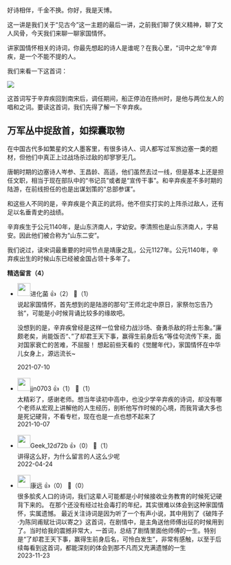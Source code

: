 好诗相伴，千金不换。你好，我是天博。

这一讲是我们关于“见古今”这一主题的最后一讲，之前我们聊了侠义精神，聊了文人风骨，今天我们来聊一聊家国情怀。

讲家国情怀相关的诗词，你最先想起的诗人是谁呢？在我心里，“词中之龙”辛弃疾，是一个不能不提的人。

我们来看一下这首词：

![](https://static001.geekbang.org/resource/image/f5/1b/f57ec4827f52da7cbcc98976b4c92e1b.jpg?wh=1920x2023)

这首词写于辛弃疾回到南宋后，调任期间，船正停泊在扬州时，是他与两位友人的唱和之词。要读这首词，我们先得了解一下辛弃疾。

## **万军丛中捉敌首，如探囊取物**

在中国古代多如繁星的文人墨客里，有很多诗人、词人都写过军旅边塞一类的题材，但他们中真正上过战场杀过敌的却寥寥无几。

唐朝时期的边塞诗人岑参、王昌龄、高适，他们虽然去过一线，但是基本上还是担任文职，相当于现在部队中的“书记员”或者是“宣传干事”。和辛弃疾差不多时期的陆游，在前线担任的也是出谋划策的“总部参谋”。

和这些人不同的是，辛弃疾是个真正的武将。他不但实打实的上阵杀过敌人，还有足以名垂青史的战绩。

辛弃疾生于公元1140年，是山东济南人，字幼安。李清照也是山东济南人，字易安。因此他们被合称为“山东二安”。

我们说过，读宋词最重要的时间节点是靖康之乱，公元1127年。公元1140年，辛弃疾出生的时候山东已经被金国占领十多年了。
<div><strong>精选留言（4）</strong></div><ul>
<li><img src="https://static001.geekbang.org/account/avatar/00/13/7b/bd/ccb37425.jpg" width="30px"><span>进化菌</span> 👍（2） 💬（1）<div>说起家国情怀，首先想到的是陆游的那句”王师北定中原日，家祭勿忘告乃翁“，可能是小时候背诵比较多的缘故吧。

没想到的是，辛弃疾曾经是这样一位曾经力战沙场、奋勇杀敌的将士形象。”廉颇老矣，尚能饭否“、”了却君王天下事，赢得生前身后名“等佳句流传下来，面对国家衰亡的苦难，不屈服！
想起前些天看的《觉醒年代》，家国情怀在中华儿女身上，源远流长~</div>2021-07-10</li><br/><li><img src="https://static001.geekbang.org/account/avatar/00/10/6d/ac/6128225f.jpg" width="30px"><span>jjn0703</span> 👍（1） 💬（1）<div>太精彩了，感谢老师。想当年读初中高中，也没少学辛弃疾的诗词，却没有哪个老师从宏观上讲解他的人生经历，剖析他写作时候的心境，而我背诵大多也是死记硬背，不看专栏，现在也是一点也想不起来了</div>2021-10-07</li><br/><li><img src="http://thirdwx.qlogo.cn/mmopen/vi_32/Q0j4TwGTfTKhC6L1TBskS0Dy5EQ0MORYbYmP7tTWeHOcM8F3mFBRIN4WyWibXQbdTelSmcx2DElp9MnOkAIDaqA/132" width="30px"><span>Geek_12d72b</span> 👍（0） 💬（1）<div>讲得这么好，为什么留言的人这么少呢</div>2022-04-24</li><br/><li><img src="https://static001.geekbang.org/account/avatar/00/17/7b/b2/ed6c3493.jpg" width="30px"><span>康远</span> 👍（0） 💬（0）<div>很多脍炙人口的诗词，我们这辈人可能都是小时候接收业务教育的时候死记硬背下来的。
在那个还没有经过社会毒打的年纪，其实很难以体会到这种家国情怀，实属遗憾。
最近关注诗词是因为听了一个有声小说，其中用到了《破阵子·为陈同甫赋壮词以寄之》这首词，在剧情中，是主角送他师傅出征的时候用到了。当时给我的震撼非常大，一首词，总结了剧情里面他师傅的一生。特别是“了却君王天下事，赢得生前身后名，可怜白发生”，非常有感触，以至于后续每看到这首词，都能深刻的体会到那不凡而又充满遗憾的一生</div>2023-11-23</li><br/>
</ul>